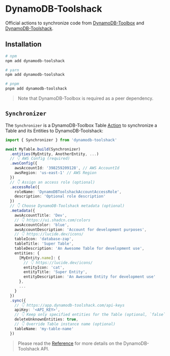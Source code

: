 # DynamoDB-Toolshack

Official actions to synchronize code from [DynamoDB-Toolbox](https://www.dynamodbtoolbox.com/) and [DynamoDB-Toolshack](https://dynamodb-toolshack.com/).

## Installation

```bash
# npm
npm add dynamodb-toolshack

# yarn
npm add dynamodb-toolshack

# pnpm
pnpm add dynamodb-toolshack
```

> Note that DynamoDB-Toolbox is required as a peer dependency.

## `Synchronizer`

The `Synchronizer` is a DynamoDB-Toolbox Table [Action](https://www.dynamodbtoolbox.com/docs/getting-started/usage#methods-vs-actions) to synchronize a Table and its Entities to DynamoDB-Toolshack:

```ts
import { Synchronizer } from 'dynamodb-toolshack'

await MyTable.build(Synchronizer)
  .entities(MyEntity, AnotherEntity, ...)
  // 👇 AWS Config (required)
  .awsConfig({
    awsAccountId: '398259209128', // AWS AccountId
    awsRegion: 'us-east-1' // AWS Region
  })
  // 👇 Assign an access role (optional)
  .accessRole({
    roleName: 'DynamoDBToolshackAccountAccessRole',
    description: 'Optional role description'
  })
  // 👇 Choose DynamoDB-Toolshack metadata (optional)
  .metadata({
    awsAccountTitle: 'Dev',
    // 👇 https://ui.shadcn.com/colors
    awsAccountColor: 'blue',
    awsAccountDescription: 'Account for development purposes',
    // 👇 https://lucide.dev/icons/
    tableIcon: 'database-zap',
    tableTitle: 'Super Table',
    tableDescription: 'An Awesome Table for development use',
    entities: {
      [MyEntity.name]: {
        // 👇 https://lucide.dev/icons/
        entityIcon: 'cat',
        entityTitle: 'Super Entity',
        entityDescription: 'An Awesome Entity for development use'
      },
      ...
    }
  })
  .sync({
    // 👇 https://app.dynamodb-toolshack.com/api-keys
    apiKey: '<API_KEY>',
    // 👇 Keep only specified entities for the Table (optional, `false` by default)
    deleteUnknownEntities: true,
    // 👇 Override Table instance name (optional)
    tableName: 'my-table-name'
  })
```

> Please read the [Reference](https://dynamodb-toolshack.com/reference) for more details on the DynamoDB-Toolshack API.
